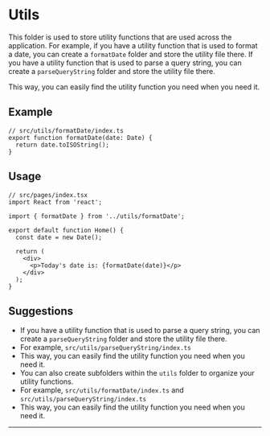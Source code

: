 <!-- 
  This utils folder is used to store utility functions that are used across the application. For example, if you have a utility function that is used to format a date, you can create a `formatDate` folder and store the utility file there. If you have a utility function that is used to parse a query string, you can create a `parseQueryString` folder and store the utility file there. 
 -->

# Utils

This folder is used to store utility functions that are used across the application. For example, if you have a utility function that is used to format a date, you can create a `formatDate` folder and store the utility file there. If you have a utility function that is used to parse a query string, you can create a `parseQueryString` folder and store the utility file there.

This way, you can easily find the utility function you need when you need it.

## Example

```tsx
// src/utils/formatDate/index.ts
export function formatDate(date: Date) {
  return date.toISOString();
}
```

## Usage

```tsx
// src/pages/index.tsx
import React from 'react';

import { formatDate } from '../utils/formatDate';

export default function Home() {
  const date = new Date();

  return (
    <div>
      <p>Today's date is: {formatDate(date)}</p>
    </div>
  );
}
```

## Suggestions


- If you have a utility function that is used to parse a query string, you can create a `parseQueryString` folder and store the utility file there.
- For example, `src/utils/parseQueryString/index.ts`
- This way, you can easily find the utility function you need when you need it.
- You can also create subfolders within the `utils` folder to organize your utility functions.
- For example, `src/utils/formatDate/index.ts` and `src/utils/parseQueryString/index.ts`
- This way, you can easily find the utility function you need when you need it.

---
